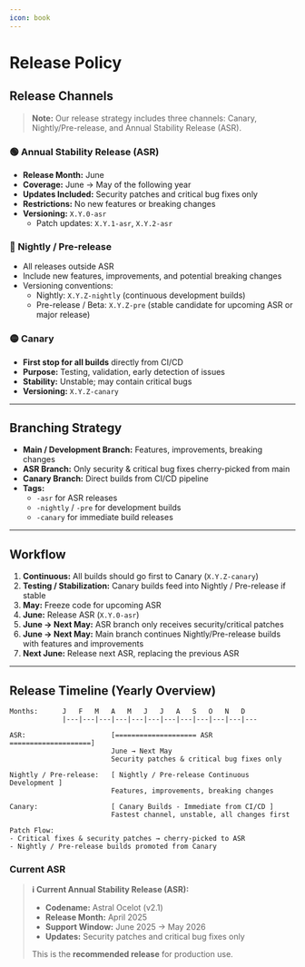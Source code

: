 ```yaml
---
icon: book
---
```


# Release Policy

## Release Channels

> **Note:** Our release strategy includes three channels: Canary, Nightly/Pre-release, and Annual Stability Release (ASR).

### 🟢 Annual Stability Release (ASR)

* **Release Month:** June
* **Coverage:** June → May of the following year
* **Updates Included:** Security patches and critical bug fixes only
* **Restrictions:** No new features or breaking changes
* **Versioning:** `X.Y.0-asr`
  * Patch updates: `X.Y.1-asr`, `X.Y.2-asr`

### 🔵 Nightly / Pre-release

* All releases outside ASR
* Include new features, improvements, and potential breaking changes
* Versioning conventions:
  * Nightly: `X.Y.Z-nightly` (continuous development builds)
  * Pre-release / Beta: `X.Y.Z-pre` (stable candidate for upcoming ASR or major release)

### 🟡 Canary

* **First stop for all builds** directly from CI/CD
* **Purpose:** Testing, validation, early detection of issues
* **Stability:** Unstable; may contain critical bugs
* **Versioning:** `X.Y.Z-canary`

***

## Branching Strategy

* **Main / Development Branch:** Features, improvements, breaking changes
* **ASR Branch:** Only security & critical bug fixes cherry-picked from main
* **Canary Branch:** Direct builds from CI/CD pipeline
* **Tags:**
  * `-asr` for ASR releases
  * `-nightly` / `-pre` for development builds
  * `-canary` for immediate build releases

***

## Workflow

1. **Continuous:** All builds should go first to Canary (`X.Y.Z-canary`)
2. **Testing / Stabilization:** Canary builds feed into Nightly / Pre-release if stable
3. **May:** Freeze code for upcoming ASR
4. **June:** Release ASR (`X.Y.0-asr`)
5. **June → Next May:** ASR branch only receives security/critical patches
6. **June → Next May:** Main branch continues Nightly/Pre-release builds with features and improvements
7. **Next June:** Release next ASR, replacing the previous ASR

***

## Release Timeline (Yearly Overview)

```
Months:      J   F   M   A   M   J   J   A   S   O   N   D
             |---|---|---|---|---|---|---|---|---|---|---|---

ASR:                     [==================== ASR ====================]
                         June → Next May
                         Security patches & critical bug fixes only

Nightly / Pre-release:   [ Nightly / Pre-release Continuous Development ]
                         Features, improvements, breaking changes

Canary:                  [ Canary Builds - Immediate from CI/CD ]
                         Fastest channel, unstable, all changes first

Patch Flow:
- Critical fixes & security patches → cherry-picked to ASR
- Nightly / Pre-release builds promoted from Canary
```

### Current ASR

> **ℹ️ Current Annual Stability Release (ASR):**
>
> * **Codename:** Astral Ocelot (v2.1)
> * **Release Month:** April 2025
> * **Support Window:** June 2025 → May 2026
> * **Updates:** Security patches and critical bug fixes only
>
> This is the **recommended release** for production use.
